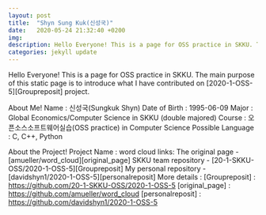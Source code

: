 ```yaml
---
layout: post
title:  "Shyn Sung Kuk(신성국)"
date:   2020-05-24 21:32:40 +0200
img: 
description: Hello Everyone! This is a page for OSS practice in SKKU. The main purpose of this static page is to introduce what I have contributed on wordcloud project.
categories: jekyll update
---
```


Hello Everyone! This is a page for OSS practice in SKKU. The main purpose of this static page is to introduce what I have contributed on [2020-1-OSS-5][Groupreposit] project.

About Me!
Name : 신성국(Sungkuk Shyn)
Date of Birth : 1995-06-09
Major : Global Economics/Computer Science in SKKU (double majored)
Course : 오픈소스소프트웨어실습(OSS practice) in Computer Science
Possible Language : C, C++, Python

About the Project!
Project Name : word cloud
links:
The original page - [amueller/word_cloud][original_page] 
SKKU team repository - [20-1-SKKU-OSS/2020-1-OSS-5][Groupreposit]
My personal repository - [davidshyn1/2020-1-OSS-5][personalreposit]
More details : 
[Groupreposit] : https://github.com/20-1-SKKU-OSS/2020-1-OSS-5
[original_page] : https://github.com/amueller/word_cloud
[personalreposit] : https://github.com/davidshyn1/2020-1-OSS-5



